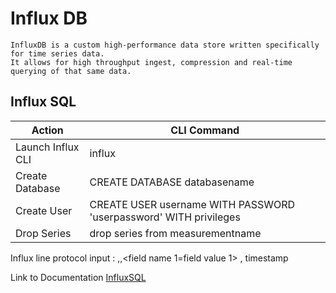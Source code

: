 # Influx DB 

```
InfluxDB is a custom high-performance data store written specifically for time series data. 
It allows for high throughput ingest, compression and real-time querying of that same data.

```
## Influx SQL 

|Action|CLI Command|
|------|-----------|
|Launch Influx CLI| influx|
|Create Database| CREATE DATABASE  databasename|
|Create User| CREATE USER username WITH PASSWORD 'userpassword' WITH privileges|
|Drop Series| drop series from measurementname|

Influx line protocol input : <measurement>,<field name=field value>,<field name 1=field value 1> <tag name=tag value>,<tag name1 =tag value1> timestamp


Link to Documentation [InfluxSQL](https://docs.influxdata.com/influxdb/v1.3/query_language/database_management/)

